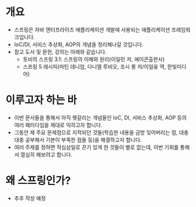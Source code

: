 # 개요

- 스프링은 자바 엔터프라이즈 애플리케이션 개발에 사용되는 애플리케이션 프레임워크입니다.
- IoC/DI, 서비스 추상화, AOP의 개념을 정리해나갈 것입니다.
- 참고 도서 및 문헌, 강의는 아래와 같습니다.
  - 토비의 스프링 3.1: 스프링의 이해와 원리(이일민 저, 에이콘출판사)
  - 스프링 5 레시피(마틴 데니엄, 다니엘 루비오, 조시 롱 저/이일웅 역, 한빛미디어)

# 이루고자 하는 바

- 이번 문서들을 통해서 아직 헷갈리는 개념들인 IoC, DI, 서비스 추상화, AOP 등의 여러 패러다임을 제대로 익히고자 합니다.
- 그동안 제 주요 문제점으로 지적되던 것들(학습한 내용을 금방 잊어버리는 점, 대충대충 공부해서 기본이 부족한 점들 등)을 해결하고자 합니다.
- 여러 주제를 정하면 작심삼일로 끈기 있게 한 것들이 별로 없는데, 이번 기회를 통해서 열심히 해보려고 합니다.

# 왜 스프링인가?

- 추후 작성 예정
